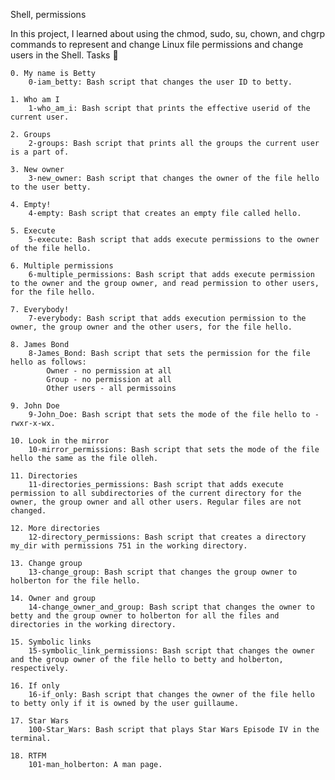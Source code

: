 Shell, permissions

In this project, I learned about using the chmod, sudo, su, chown, and chgrp commands to represent and change Linux file permissions and change users in the Shell.
Tasks 📃

    0. My name is Betty
        0-iam_betty: Bash script that changes the user ID to betty.

    1. Who am I
        1-who_am_i: Bash script that prints the effective userid of the current user.

    2. Groups
        2-groups: Bash script that prints all the groups the current user is a part of.

    3. New owner
        3-new_owner: Bash script that changes the owner of the file hello to the user betty.

    4. Empty!
        4-empty: Bash script that creates an empty file called hello.

    5. Execute
        5-execute: Bash script that adds execute permissions to the owner of the file hello.

    6. Multiple permissions
        6-multiple_permissions: Bash script that adds execute permission to the owner and the group owner, and read permission to other users, for the file hello.

    7. Everybody!
        7-everybody: Bash script that adds execution permission to the owner, the group owner and the other users, for the file hello.

    8. James Bond
        8-James_Bond: Bash script that sets the permission for the file hello as follows:
            Owner - no permission at all
            Group - no permission at all
            Other users - all permissoins

    9. John Doe
        9-John_Doe: Bash script that sets the mode of the file hello to -rwxr-x-wx.

    10. Look in the mirror
        10-mirror_permissions: Bash script that sets the mode of the file hello the same as the file olleh.

    11. Directories
        11-directories_permissions: Bash script that adds execute permission to all subdirectories of the current directory for the owner, the group owner and all other users. Regular files are not changed.

    12. More directories
        12-directory_permissions: Bash script that creates a directory my_dir with permissions 751 in the working directory.

    13. Change group
        13-change_group: Bash script that changes the group owner to holberton for the file hello.

    14. Owner and group
        14-change_owner_and_group: Bash script that changes the owner to betty and the group owner to holberton for all the files and directories in the working directory.

    15. Symbolic links
        15-symbolic_link_permissions: Bash script that changes the owner and the group owner of the file hello to betty and holberton, respectively.

    16. If only
        16-if_only: Bash script that changes the owner of the file hello to betty only if it is owned by the user guillaume.

    17. Star Wars
        100-Star_Wars: Bash script that plays Star Wars Episode IV in the terminal.

    18. RTFM
        101-man_holberton: A man page.


